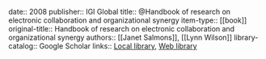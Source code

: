 date:: 2008
publisher:: IGI Global
title:: @Handbook of research on electronic collaboration and organizational synergy
item-type:: [[book]]
original-title:: Handbook of research on electronic collaboration and organizational synergy
authors:: [[Janet Salmons]], [[Lynn Wilson]]
library-catalog:: Google Scholar
links:: [Local library](zotero://select/library/items/7G3IW3NF), [Web library](https://www.zotero.org/users/6520516/items/7G3IW3NF)
